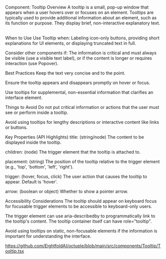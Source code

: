 Component: Tooltip
Overview
A tooltip is a small, pop-up window that appears when a user hovers over or focuses on an element. Tooltips are typically used to provide additional information about an element, such as its function or purpose. They display brief, non-interactive explanatory text.    

When to Use
Use Tooltip when: Labeling icon-only buttons, providing short explanations for UI elements, or displaying truncated text in full.    

Consider other components if: The information is critical and must always be visible (use a visible text label), or if the content is longer or requires interaction (use Popover).    

Best Practices
Keep the text very concise and to the point.    

Ensure the tooltip appears and disappears promptly on hover or focus.    

Use tooltips for supplemental, non-essential information that clarifies an interface element.    

Things to Avoid
Do not put critical information or actions that the user must see or perform inside a tooltip.    

Avoid using tooltips for lengthy descriptions or interactive content like links or buttons.    

Key Properties (API Highlights)
title: (string/node) The content to be displayed inside the tooltip.    

children: (node) The trigger element that the tooltip is attached to.    

placement: (string) The position of the tooltip relative to the trigger element (e.g., 'top', 'bottom', 'left', 'right').    

trigger: (hover, focus, click) The user action that causes the tooltip to appear. Default is 'hover'.    

arrow: (boolean or object) Whether to show a pointer arrow.    

Accessibility Considerations
The tooltip should appear on keyboard focus for focusable trigger elements to be accessible to keyboard-only users.    

The trigger element can use aria-describedby to programmatically link to the tooltip's content. The tooltip container itself can have role="tooltip".    

Avoid using tooltips on static, non-focusable elements if the information is important for understanding the interface.    

https://github.com/EightfoldAI/octuple/blob/main/src/components/Tooltip/Tooltip.tsx